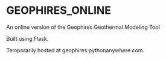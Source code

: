 # GEOPHIRES_ONLINE
An online version of the Geophires Geothermal Modeling Tool

Built using Flask.

Temporarily hosted at geophires.pythonanywhere.com.
